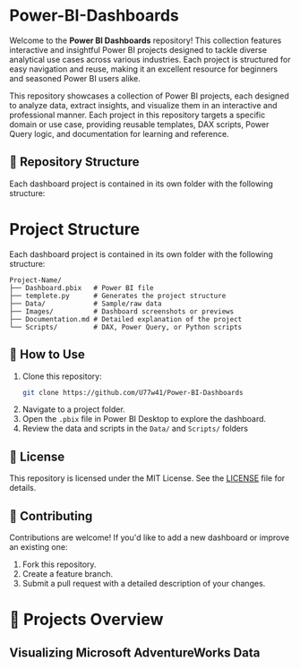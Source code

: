 # Power-BI-Dashboards

Welcome to the **Power BI Dashboards** repository! This collection features interactive and insightful Power BI projects designed to tackle diverse analytical use cases across various industries. Each project is structured for easy navigation and reuse, making it an excellent resource for beginners and seasoned Power BI users alike.

This repository showcases a collection of Power BI projects, each designed to analyze data, extract insights, and visualize them in an interactive and professional manner. Each project in this repository targets a specific domain or use case, providing reusable templates, DAX scripts, Power Query logic, and documentation for learning and reference.

## 🚀 Repository Structure

Each dashboard project is contained in its own folder with the following structure:

# Project Structure

Each dashboard project is contained in its own folder with the following structure:

```
Project-Name/
├── Dashboard.pbix   # Power BI file
├── templete.py	     # Generates the project structure
├── Data/            # Sample/raw data
├── Images/          # Dashboard screenshots or previews
├── Documentation.md # Detailed explanation of the project
└── Scripts/         # DAX, Power Query, or Python scripts
```

## 🔧 How to Use

1. Clone this repository:
   ```bash
   git clone https://github.com/U77w41/Power-BI-Dashboards
   ```
2. Navigate to a project folder.
3. Open the `.pbix` file in Power BI Desktop to explore the dashboard.
4. Review the data and scripts in the `Data/` and `Scripts/` folders

## 📜 License

This repository is licensed under the MIT License. See the [LICENSE](https://github.com/U77w41/Power-BI-Dashboards?tab=MIT-1-ov-file) file for details.

## 🤝 Contributing

Contributions are welcome! If you'd like to add a new dashboard or improve an existing one:

1. Fork this repository.
2. Create a feature branch.
3. Submit a pull request with a detailed description of your changes.

# 📂 Projects Overview

## Visualizing Microsoft AdventureWorks Data
